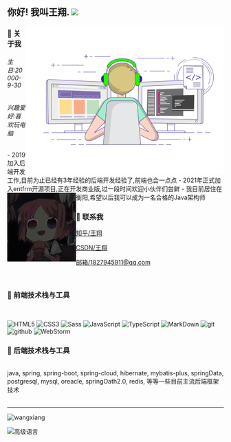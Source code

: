 <h2> 你好! 我叫王翔. <img src="https://images.weserv.nl/?url=https://i0.hdslb.com/bfs/article/ff0c0bdc7abf6ab23b4a80bb6ba98b7d34bbdc10.gif" width="25"></h2>

<img align="right" alt="GIF" src="./gif3.gif" width="460"/>

<h3> 👨 关于我 </h3>
<h6>生日:20000-9-30</h6>  <h6>兴趣爱好:喜欢玩电脑</h6>
- 2019加入后端开发工作,目前为止已经有3年经验的后端开发经验了,前端也会一点点
- 2021年正式加入entfrm开源项目,正在开发商业版,过一段时间欢迎小伙伴们尝鲜
- 我目前居住在衡阳,希望以后我可以成为一名合格的Java架构师

<img align="left" alt="GIF" src="./sample1.gif" width="160"/>

<h3> 💬 联系我</h3>

[知乎/王翔](https://www.zhihu.com/people/anonymous-19-28-81)

[CSDN/王翔](https://blog.csdn.net/weixin_43783011?spm=1000.2115.3001.5343)


[邮箱/1827945911@qq.com](mailto:1827945911@qq.com)

<br/>


<h3> 🔧 前端技术栈与工具</h3>

<br>

![HTML5](https://img.shields.io/badge/html%205-grey?style=for-the-badge&logo=html5&logoColor=white&labelColor=8E2DE2) 
![CSS3](https://img.shields.io/badge/css%203-grey?style=for-the-badge&logo=css3&logoColor=white&labelColor=8E2DE2) 
![Sass](https://img.shields.io/badge/sass-grey?style=for-the-badge&logo=sass&logoColor=white&labelColor=8E2DE2) 
![JavaScript](https://img.shields.io/badge/-JavaScript-grey?style=for-the-badge&logo=javascript&logoColor=white&labelColor=8E2DE2) 
![TypeScript](https://img.shields.io/badge/-TypeScript-grey?style=for-the-badge&logo=typescript&logoColor=white&labelColor=8E2DE2) 
![MarkDown](https://img.shields.io/badge/-Markdown-grey?style=for-the-badge&logo=Markdown&logoColor=white&labelColor=8E2DE2) 
![git](https://img.shields.io/badge/-git-grey?style=for-the-badge&logo=git&logoColor=white&labelColor=8E2DE2) 
![github](https://img.shields.io/badge/-github-grey?style=for-the-badge&logo=github&logoColor=white&labelColor=8E2DE2) 
![WebStorm](https://img.shields.io/badge/-WebStorm-grey?style=for-the-badge&logo=WebStorm&logoColor=white&labelColor=8E2DE2) 

<h3> 🔧 后端技术栈与工具</h3>

<br>
 java, spring, spring-boot, spring-cloud, hibernate, mybatis-plus, springData, postgresql, mysql, oreacle, springOath2.0, redis, 等等一些目前主流后端框架技术
<br>
<br/>
<hr/>

![wangxiang](https://github-readme-stats.vercel.app/api?username=wangxiang4&show_icons=true)
<br/>

![高级语言](https://github-readme-stats.vercel.app/api/top-langs/?username=wangxiang4&layout=compact)

